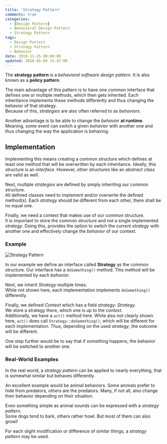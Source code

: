 ```yaml
---
title: 'Strategy Pattern'
comments: true
categories:
  - [Design Pattern]
  - Behavioral Design Pattern
  - Strategy Pattern
tags:
  - Design Pattern
  - Strategy Pattern
  - Behavior
date: 2019-11-25 00:00:00
updated: 2020-05-09 15:47:00
---
```


The **strategy pattern** is a *behavioral software design pattern*.
It is also known as a **policy pattern**.

The main advantage of this pattern is to have one common interface that defines one or multiple methods, which then gets inherited.
Each inheritance implements these methods differently and thus changing the behavior of that strategy.  
Because of this, *strategies* are also often referred to as *behaviors*.

<!-- more -->

Another advantage is to be able to change the *behavior* **at runtime**.
Meaning, some event can switch a given *behavior* with another one and thus changing the way the application is behaving.

## Implementation

Implementing this means creating a common structure which defines at least one method that will be overwritten by each inheritance.
Ideally, this structure is an *interface*.
However, other structures like an *abstract class* are valid as well.

Next, multiple *strategies* are defined by simply inheriting our common structure.  
All defined classes need to implement and/or overwrite the defined method(s).
Each *strategy* should be different from each other, there shall be no equal one.

Finally, we need a context that makes use of our common structure.  
It is important to store the common structure and not a single implemented *strategy*.
Doing this, provides the option to switch the current *strategy* with another one and effectively change the *behavior* of our context.

### Example

![Strategy Pattern](https://sakul6499.de/images/design_pattern/behavioral_pattern/strategy_pattern_class_diagram.png)
  
In our example we define an interface called **Strategy** as the common structure.
Our interface has a `doSomething()` method.
This method will be implemented by each *behavior*.

Next, we inherit *Strategy* multiple times.  
While not shown here, each implementation implements `doSomething()` differently.

Finally, we defined *Context* which has a field *strategy: Strategy*.  
We store a strategy there, which one is up to the *context*.  
Additionally, we have a `act()` method here.
While also not clearly shown here, `act()` does call `Strategy::doSomething()`, which will be different for each implementation.
Thus, depending on the used *strategy*, the outcome will be different.

One step further would be to say that if *something* happens, the behavior will be switched to another one.

### Real-World Examples

In the real world, a *strategy pattern* can be applied to nearly everything, that is somewhat similar but behaves differently.  

An excellent example would be animal behaviors.
Some animals prefer to hide from predators, others are the predators.
Many, if not all, also change their behavior depending on their situation.
  
Even something simple as animal sounds can be expressed with a *strategy pattern*.  
Some dogs tend to bark, others rather howl. But most of them can also growl!

For each slight modification or difference of similar things, a *strategy pattern* may be used.
